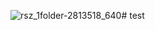 ![rsz_1folder-2813518_640](https://user-images.githubusercontent.com/56220535/125768216-6e4f9bfd-b308-46e8-927d-6a7e2b717afb.png)# test
